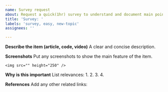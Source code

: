 ```yaml
---
name: Survey request
about: Request a quick(1hr) survey to understand and document main points
title: 'Survey: '
labels: 'survey, easy, new-topic'
assignees: ''

---
```


**Describe the item (article, code, video)**
A clear and concise description. 

**Screenshots**
Put any screenshots to show the main feature of the item.
```
<img src="" height="250" />
```

**Why is this important**
List relevances:
1. 
2. 
3. 
4. 

**References**
Add any other related links:
